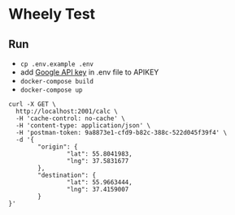 # Wheely Test

## Run

* ```cp .env.example .env```
* add [Google API key](https://developers.google.com/maps/documentation/directions/get-api-key) in .env file to APIKEY
* ```docker-compose build```
* ```docker-compose up```

```
curl -X GET \
  http://localhost:2001/calc \
  -H 'cache-control: no-cache' \
  -H 'content-type: application/json' \
  -H 'postman-token: 9a8873e1-cfd9-b82c-388c-522d045f39f4' \
  -d '{
        "origin": {
                "lat": 55.8041983,
                "lng": 37.5831677
        },
        "destination": {
                "lat": 55.9663444,
                "lng": 37.4159007
        }
}'
```
